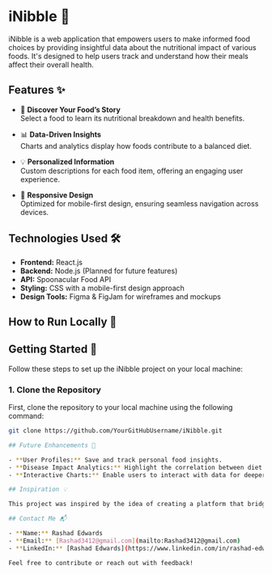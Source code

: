 # iNibble 🍴

iNibble is a web application that empowers users to make informed food choices by providing insightful data about the nutritional impact of various foods. It's designed to help users track and understand how their meals affect their overall health.

## Features ✨

- 🌱 **Discover Your Food’s Story**  
  Select a food to learn its nutritional breakdown and health benefits.
- 📊 **Data-Driven Insights**  
  Charts and analytics display how foods contribute to a balanced diet.

- 💡 **Personalized Information**  
  Custom descriptions for each food item, offering an engaging user experience.

- 📱 **Responsive Design**  
  Optimized for mobile-first design, ensuring seamless navigation across devices.

## Technologies Used 🛠️

- **Frontend:** React.js
- **Backend:** Node.js (Planned for future features)
- **API:** Spoonacular Food API
- **Styling:** CSS with a mobile-first design approach
- **Design Tools:** Figma & FigJam for wireframes and mockups

## How to Run Locally 🚀

## Getting Started 🚀

Follow these steps to set up the iNibble project on your local machine:

### 1. Clone the Repository

First, clone the repository to your local machine using the following command:

```bash
git clone https://github.com/YourGitHubUsername/iNibble.git

## Future Enhancements 🔮

- **User Profiles:** Save and track personal food insights.
- **Disease Impact Analytics:** Highlight the correlation between diet and disease risks.
- **Interactive Charts:** Enable users to interact with data for deeper insights.

## Inspiration 💡

This project was inspired by the idea of creating a platform that bridges the gap between food choices and health, making wellness more accessible and understandable.

## Contact Me 📬

- **Name:** Rashad Edwards
- **Email:** [Rashad3412@gmail.com](mailto:Rashad3412@gmail.com)
- **LinkedIn:** [Rashad Edwards](https://www.linkedin.com/in/rashad-edwards-software-developer/)

Feel free to contribute or reach out with feedback!
```
